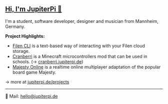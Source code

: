 ## [Hi, I'm JupiterPi 👋](https://jupiterpi.de)

I'm a student, software developer, designer and musician from Mannheim, Germany.

**Project Highlights:**
- [Filen CLI](https://github.com/FilenCloudDienste/filen-cli) is a text-based way of interacting with your Filen cloud storage.
- [Cranberri](https://github.com/JupiterPi/cranberri) is a Minecraft microcontrollers mod that can be used in schools. (→ [cranberri.jupiterpi.de](https://cranberri.jupiterpi.de))
- [Majesty Online](https://github.com/JupiterPi/majesty) is a realtime online multiplayer adaptation of the popular board game Majesty.

→ more at [jupiterpi.de/projects](https://jupiterpi.de/projects)

---

📧 Mail: [hello@jupiterpi.de](mailto://hello@jupiterpi.de)
